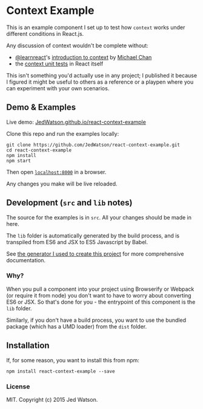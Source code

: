 # Context Example

This is an example component I set up to test how `context` works under different conditions in React.js.

Any discussion of context wouldn't be complete without:
* [@learnreact](https://twitter.com/learnreact)'s [introduction to context](https://medium.com/@learnreact/context-f932a9abab0e) by [Michael Chan](https://twitter.com/chantastic)
* the [context unit tests](https://github.com/facebook/react/blob/v0.13.3/src/core/__tests__/ReactCompositeComponent-test.js#L548) in React itself

This isn't something you'd actually use in any project; I published it because I figured it might be useful to others as a reference or a playpen where you can experiment with your own scenarios.


## Demo & Examples

Live demo: [JedWatson.github.io/react-context-example](http://JedWatson.github.io/react-context-example/)

Clone this repo and run the examples locally:

```
git clone https://github.com/JedWatson/react-context-example.git
cd react-context-example
npm install
npm start
```

Then open [`localhost:8000`](http://localhost:8000) in a browser.

Any changes you make will be live reloaded.


## Development (`src` and `lib` notes)

The source for the examples is in `src`. All your changes should be made in here.

The `lib` folder is automatically generated by the build process, and is transpiled from ES6 and JSX to ES5 Javascript by Babel.

See [the generator I used to create this project](https://github.com/JedWatson/generator-react-component) for more comprehensive documentation.


### Why?

When you pull a component into your project using Browserify or Webpack (or require it from node) you don't want to have to worry about converting ES6 or JSX. So that's done for you - the entrypoint of this component is the `lib` folder.

Similarly, if you don't have a build process, you want to use the bundled package (which has a UMD loader) from the `dist` folder.


## Installation

If, for some reason, you want to install this from npm:

```
npm install react-context-example --save
```


### License

MIT. Copyright (c) 2015 Jed Watson.

